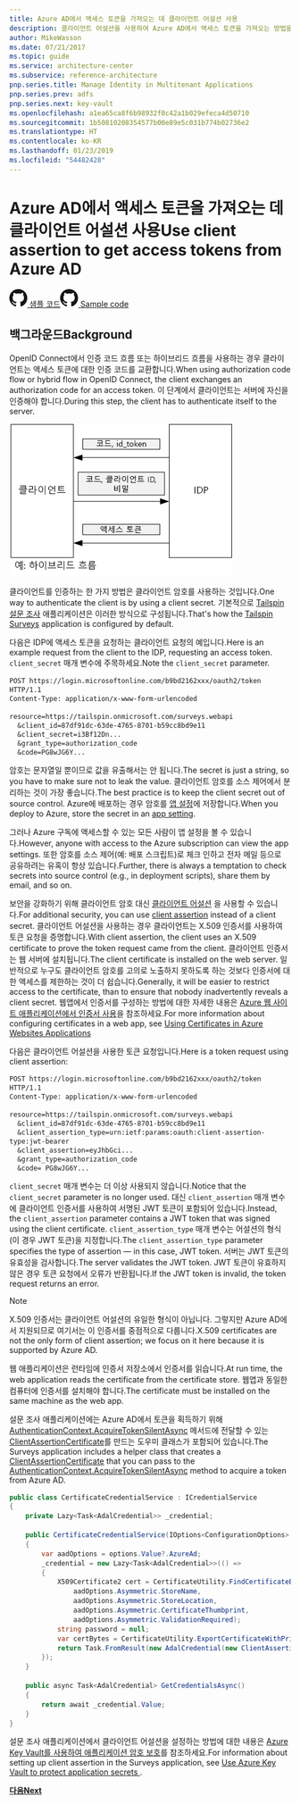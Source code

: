 ```yaml
---
title: Azure AD에서 액세스 토큰을 가져오는 데 클라이언트 어설션 사용
description: 클라이언트 어설션을 사용하여 Azure AD에서 액세스 토큰을 가져오는 방법을 알아봅니다.
author: MikeWasson
ms.date: 07/21/2017
ms.topic: guide
ms.service: architecture-center
ms.subservice: reference-architecture
pnp.series.title: Manage Identity in Multitenant Applications
pnp.series.prev: adfs
pnp.series.next: key-vault
ms.openlocfilehash: a1ea65ca8f6b98932f0c42a1b029efeca4d50710
ms.sourcegitcommit: 1b50810208354577b00e89e5c031b774b02736e2
ms.translationtype: HT
ms.contentlocale: ko-KR
ms.lasthandoff: 01/23/2019
ms.locfileid: "54482428"
---
```

# <a name="use-client-assertion-to-get-access-tokens-from-azure-ad"></a><span data-ttu-id="a39c4-103">Azure AD에서 액세스 토큰을 가져오는 데 클라이언트 어설션 사용</span><span class="sxs-lookup"><span data-stu-id="a39c4-103">Use client assertion to get access tokens from Azure AD</span></span>

<span data-ttu-id="a39c4-104">[![GitHub](../_images/github.png) 샘플 코드][sample application]</span><span class="sxs-lookup"><span data-stu-id="a39c4-104">[![GitHub](../_images/github.png) Sample code][sample application]</span></span>

## <a name="background"></a><span data-ttu-id="a39c4-105">백그라운드</span><span class="sxs-lookup"><span data-stu-id="a39c4-105">Background</span></span>

<span data-ttu-id="a39c4-106">OpenID Connect에서 인증 코드 흐름 또는 하이브리드 흐름을 사용하는 경우 클라이언트는 액세스 토큰에 대한 인증 코드를 교환합니다.</span><span class="sxs-lookup"><span data-stu-id="a39c4-106">When using authorization code flow or hybrid flow in OpenID Connect, the client exchanges an authorization code for an access token.</span></span> <span data-ttu-id="a39c4-107">이 단계에서 클라이언트는 서버에 자신을 인증해야 합니다.</span><span class="sxs-lookup"><span data-stu-id="a39c4-107">During this step, the client has to authenticate itself to the server.</span></span>

![클라이언트 암호](./images/client-secret.png)

<span data-ttu-id="a39c4-109">클라이언트를 인증하는 한 가지 방법은 클라이언트 암호를 사용하는 것입니다.</span><span class="sxs-lookup"><span data-stu-id="a39c4-109">One way to authenticate the client is by using a client secret.</span></span> <span data-ttu-id="a39c4-110">기본적으로 [Tailspin 설문 조사][Surveys] 애플리케이션은 이러한 방식으로 구성됩니다.</span><span class="sxs-lookup"><span data-stu-id="a39c4-110">That's how the [Tailspin Surveys][Surveys] application is configured by default.</span></span>

<span data-ttu-id="a39c4-111">다음은 IDP에 액세스 토큰을 요청하는 클라이언트 요청의 예입니다.</span><span class="sxs-lookup"><span data-stu-id="a39c4-111">Here is an example request from the client to the IDP, requesting an access token.</span></span> <span data-ttu-id="a39c4-112">`client_secret` 매개 변수에 주목하세요.</span><span class="sxs-lookup"><span data-stu-id="a39c4-112">Note the `client_secret` parameter.</span></span>

```http
POST https://login.microsoftonline.com/b9bd2162xxx/oauth2/token HTTP/1.1
Content-Type: application/x-www-form-urlencoded

resource=https://tailspin.onmicrosoft.com/surveys.webapi
  &client_id=87df91dc-63de-4765-8701-b59cc8bd9e11
  &client_secret=i3Bf12Dn...
  &grant_type=authorization_code
  &code=PG8wJG6Y...
```

<span data-ttu-id="a39c4-113">암호는 문자열일 뿐이므로 값을 유출해서는 안 됩니다.</span><span class="sxs-lookup"><span data-stu-id="a39c4-113">The secret is just a string, so you have to make sure not to leak the value.</span></span> <span data-ttu-id="a39c4-114">클라이언트 암호를 소스 제어에서 분리하는 것이 가장 좋습니다.</span><span class="sxs-lookup"><span data-stu-id="a39c4-114">The best practice is to keep the client secret out of source control.</span></span> <span data-ttu-id="a39c4-115">Azure에 배포하는 경우 암호를 [앱 설정][configure-web-app]에 저장합니다.</span><span class="sxs-lookup"><span data-stu-id="a39c4-115">When you deploy to Azure, store the secret in an [app setting][configure-web-app].</span></span>

<span data-ttu-id="a39c4-116">그러나 Azure 구독에 액세스할 수 있는 모든 사람이 앱 설정을 볼 수 있습니다.</span><span class="sxs-lookup"><span data-stu-id="a39c4-116">However, anyone with access to the Azure subscription can view the app settings.</span></span> <span data-ttu-id="a39c4-117">또한 암호를 소스 제어(예: 배포 스크립트)로 체크 인하고 전자 메일 등으로 공유하려는 유혹이 항상 있습니다.</span><span class="sxs-lookup"><span data-stu-id="a39c4-117">Further, there is always a temptation to check secrets into source control (e.g., in deployment scripts), share them by email, and so on.</span></span>

<span data-ttu-id="a39c4-118">보안을 강화하기 위해 클라이언트 암호 대신 [클라이언트 어설션] 을 사용할 수 있습니다.</span><span class="sxs-lookup"><span data-stu-id="a39c4-118">For additional security, you can use [client assertion] instead of a client secret.</span></span> <span data-ttu-id="a39c4-119">클라이언트 어설션을 사용하는 경우 클라이언트는 X.509 인증서를 사용하여 토큰 요청을 증명합니다.</span><span class="sxs-lookup"><span data-stu-id="a39c4-119">With client assertion, the client uses an X.509 certificate to prove the token request came from the client.</span></span> <span data-ttu-id="a39c4-120">클라이언트 인증서는 웹 서버에 설치됩니다.</span><span class="sxs-lookup"><span data-stu-id="a39c4-120">The client certificate is installed on the web server.</span></span> <span data-ttu-id="a39c4-121">일반적으로 누구도 클라이언트 암호를 고의로 노출하지 못하도록 하는 것보다 인증서에 대한 액세스를 제한하는 것이 더 쉽습니다.</span><span class="sxs-lookup"><span data-stu-id="a39c4-121">Generally, it will be easier to restrict access to the certificate, than to ensure that nobody inadvertently reveals a client secret.</span></span> <span data-ttu-id="a39c4-122">웹앱에서 인증서를 구성하는 방법에 대한 자세한 내용은 [Azure 웹 사이트 애플리케이션에서 인증서 사용][using-certs-in-websites]을 참조하세요.</span><span class="sxs-lookup"><span data-stu-id="a39c4-122">For more information about configuring certificates in a web app, see [Using Certificates in Azure Websites Applications][using-certs-in-websites]</span></span>

<span data-ttu-id="a39c4-123">다음은 클라이언트 어설션을 사용한 토큰 요청입니다.</span><span class="sxs-lookup"><span data-stu-id="a39c4-123">Here is a token request using client assertion:</span></span>

```http
POST https://login.microsoftonline.com/b9bd2162xxx/oauth2/token HTTP/1.1
Content-Type: application/x-www-form-urlencoded

resource=https://tailspin.onmicrosoft.com/surveys.webapi
  &client_id=87df91dc-63de-4765-8701-b59cc8bd9e11
  &client_assertion_type=urn:ietf:params:oauth:client-assertion-type:jwt-bearer
  &client_assertion=eyJhbGci...
  &grant_type=authorization_code
  &code= PG8wJG6Y...
```

<span data-ttu-id="a39c4-124">`client_secret` 매개 변수는 더 이상 사용되지 않습니다.</span><span class="sxs-lookup"><span data-stu-id="a39c4-124">Notice that the `client_secret` parameter is no longer used.</span></span> <span data-ttu-id="a39c4-125">대신 `client_assertion` 매개 변수에 클라이언트 인증서를 사용하여 서명된 JWT 토큰이 포함되어 있습니다.</span><span class="sxs-lookup"><span data-stu-id="a39c4-125">Instead, the `client_assertion` parameter contains a JWT token that was signed using the client certificate.</span></span> <span data-ttu-id="a39c4-126">`client_assertion_type` 매개 변수는 어설션의 형식(이 경우 JWT 토큰)을 지정합니다.</span><span class="sxs-lookup"><span data-stu-id="a39c4-126">The `client_assertion_type` parameter specifies the type of assertion &mdash; in this case, JWT token.</span></span> <span data-ttu-id="a39c4-127">서버는 JWT 토큰의 유효성을 검사합니다.</span><span class="sxs-lookup"><span data-stu-id="a39c4-127">The server validates the JWT token.</span></span> <span data-ttu-id="a39c4-128">JWT 토큰이 유효하지 않은 경우 토큰 요청에서 오류가 반환됩니다.</span><span class="sxs-lookup"><span data-stu-id="a39c4-128">If the JWT token is invalid, the token request returns an error.</span></span>

> [!NOTE]
> <span data-ttu-id="a39c4-129">X.509 인증서는 클라이언트 어설션의 유일한 형식이 아닙니다. 그렇지만 Azure AD에서 지원되므로 여기서는 이 인증서를 중점적으로 다룹니다.</span><span class="sxs-lookup"><span data-stu-id="a39c4-129">X.509 certificates are not the only form of client assertion; we focus on it here because it is supported by Azure AD.</span></span>

<span data-ttu-id="a39c4-130">웹 애플리케이션은 런타임에 인증서 저장소에서 인증서를 읽습니다.</span><span class="sxs-lookup"><span data-stu-id="a39c4-130">At run time, the web application reads the certificate from the certificate store.</span></span> <span data-ttu-id="a39c4-131">웹앱과 동일한 컴퓨터에 인증서를 설치해야 합니다.</span><span class="sxs-lookup"><span data-stu-id="a39c4-131">The certificate must be installed on the same machine as the web app.</span></span>

<span data-ttu-id="a39c4-132">설문 조사 애플리케이션에는 Azure AD에서 토큰을 획득하기 위해 [AuthenticationContext.AcquireTokenSilentAsync](/dotnet/api/microsoft.identitymodel.clients.activedirectory.authenticationcontext.acquiretokensilentasync) 메서드에 전달할 수 있는 [ClientAssertionCertificate](/dotnet/api/microsoft.identitymodel.clients.activedirectory.clientassertioncertificate)를 만드는 도우미 클래스가 포함되어 있습니다.</span><span class="sxs-lookup"><span data-stu-id="a39c4-132">The Surveys application includes a helper class that creates a [ClientAssertionCertificate](/dotnet/api/microsoft.identitymodel.clients.activedirectory.clientassertioncertificate) that you can pass to the [AuthenticationContext.AcquireTokenSilentAsync](/dotnet/api/microsoft.identitymodel.clients.activedirectory.authenticationcontext.acquiretokensilentasync) method to acquire a token from Azure AD.</span></span>

```csharp
public class CertificateCredentialService : ICredentialService
{
    private Lazy<Task<AdalCredential>> _credential;

    public CertificateCredentialService(IOptions<ConfigurationOptions> options)
    {
        var aadOptions = options.Value?.AzureAd;
        _credential = new Lazy<Task<AdalCredential>>(() =>
        {
            X509Certificate2 cert = CertificateUtility.FindCertificateByThumbprint(
                aadOptions.Asymmetric.StoreName,
                aadOptions.Asymmetric.StoreLocation,
                aadOptions.Asymmetric.CertificateThumbprint,
                aadOptions.Asymmetric.ValidationRequired);
            string password = null;
            var certBytes = CertificateUtility.ExportCertificateWithPrivateKey(cert, out password);
            return Task.FromResult(new AdalCredential(new ClientAssertionCertificate(aadOptions.ClientId, new X509Certificate2(certBytes, password))));
        });
    }

    public async Task<AdalCredential> GetCredentialsAsync()
    {
        return await _credential.Value;
    }
}
```

<span data-ttu-id="a39c4-133">설문 조사 애플리케이션에서 클라이언트 어설션을 설정하는 방법에 대한 내용은 [Azure Key Vault를 사용하여 애플리케이션 암호 보호][key vault]를 참조하세요.</span><span class="sxs-lookup"><span data-stu-id="a39c4-133">For information about setting up client assertion in the Surveys application, see [Use Azure Key Vault to protect application secrets ][key vault].</span></span>

<span data-ttu-id="a39c4-134">[**다음**][key vault]</span><span class="sxs-lookup"><span data-stu-id="a39c4-134">[**Next**][key vault]</span></span>

<!-- links -->

[configure-web-app]: /azure/app-service-web/web-sites-configure/
[azure-management-portal]: https://portal.azure.com
[클라이언트 어설션]: https://tools.ietf.org/html/rfc7521
[client assertion]: https://tools.ietf.org/html/rfc7521
[key vault]: key-vault.md
[Setup-KeyVault]: https://github.com/mspnp/multitenant-saas-guidance/blob/master/scripts/Setup-KeyVault.ps1
[Surveys]: tailspin.md
[using-certs-in-websites]: https://azure.microsoft.com/blog/using-certificates-in-azure-websites-applications/

[sample application]: https://github.com/mspnp/multitenant-saas-guidance
